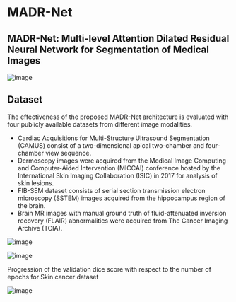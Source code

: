 # MADR-Net
## MADR-Net: Multi-level Attention Dilated Residual Neural Network for Segmentation of Medical Images ##
![image](https://github.com/COECBT/MADR-Net/assets/155612910/84cb303a-e188-4a54-bca3-acccca6932a8)

## Dataset
The effectiveness of the proposed MADR-Net architecture is evaluated with four publicly available datasets from different image modalities.
* Cardiac Acquisitions for Multi-Structure Ultrasound Segmentation (CAMUS) consist of a two-dimensional apical two-chamber and four-chamber view sequence.
* Dermoscopy images were acquired from the Medical Image Computing and Computer-Aided Intervention (MICCAI) conference hosted by the International Skin Imaging Collaboration (ISIC) in 2017 for analysis of skin lesions. 
* FIB-SEM dataset consists of serial section transmission electron microscopy (SSTEM) images acquired from the hippocampus region of the brain. 
* Brain MR images with manual ground truth of fluid-attenuated inversion recovery (FLAIR) abnormalities were acquired from The Cancer Imaging Archive (TCIA). 

![image](https://github.com/COECBT/MADR-Net/assets/155612910/f7e79061-1a11-447f-95ac-f632e2d5e3c7)

![image](https://github.com/COECBT/MADR-Net/assets/155612910/ed2f367d-12e7-495f-b8db-fe8b36c6811a)

Progression of the validation dice score with respect to the number of epochs for Skin cancer dataset

![image](https://github.com/COECBT/MADR-Net/assets/155612910/0fae3cc0-8782-4598-934e-97951595cfc0)
